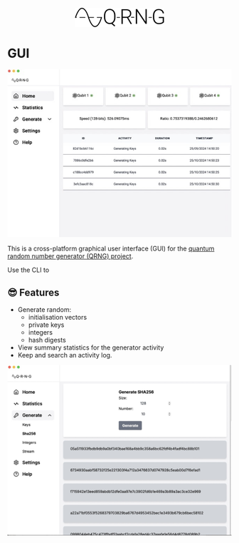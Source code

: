 <p align="center">
  <img src="frontend/assets/images/qrng-logo.png">
</p>

# GUI
![gui-home.jpeg](frontend/assets/images/home-view.jpeg)

This is a cross-platform graphical user interface (GUI) for the 
[quantum random number generator (QRNG) project](https://www.github.com/KevinFasusi/qrng/).

Use the CLI to 

## 😎 Features

- Generate random:
    - initialisation vectors
    - private keys
    - integers
    - hash digests
- View summary statistics for the generator activity
- Keep and search an activity log. 

![sha256](frontend/assets/images/gui-sha.jpeg)